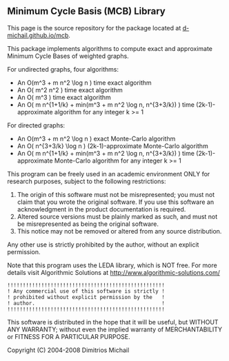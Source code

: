 Minimum Cycle Basis (MCB) Library
---------------------------------

This page is the source repository for the package located at
<a href="https://d-michail.github.io/mcb/">d-michail.github.io/mcb</a>.

This package implements algorithms to compute exact and approximate 
Minimum Cycle Bases of weighted graphs.

For undirected graphs, four algorithms:

   - An O(m^3 + m n^2 \log n ) time exact algorithm
   - An O( m^2 n^2 ) time exact algorithm
   - An O( m^3 ) time exact algorithm
   - An O( m n^{1+1/k} + min(m^3 + m n^2 \log n, n^{3+3/k}) ) time 
     (2k-1)-approximate algorithm for any integer k >= 1

For directed graphs:

   - An O(m^3 + m n^2 \log n ) exact Monte-Carlo algorithm
   - An O( n^{3+3/k} \log n ) (2k-1)-approximate Monte-Carlo algorithm
   - An O( m n^{1+1/k} + min(m^3 + m n^2 \log n, n^{3+3/k}) ) time 
     (2k-1)-approximate Monte-Carlo algorithm for any integer k >= 1

This program can be freely used in an academic environment
ONLY for research purposes, subject to the following restrictions:

1. The origin of this software must not be misrepresented; you must not
   claim that you wrote the original software. If you use this software
   an acknowledgment in the product documentation is required.
2. Altered source versions must be plainly marked as such, and must not be
   misrepresented as being the original software.
3. This notice may not be removed or altered from any source distribution.

Any other use is strictly prohibited by the author, without an explicit
permission.

Note that this program uses the LEDA library, which is NOT free. For more
details visit Algorithmic Solutions at http://www.algorithmic-solutions.com/

```
!!!!!!!!!!!!!!!!!!!!!!!!!!!!!!!!!!!!!!!!!!!!!!!!!!!
! Any commercial use of this software is strictly !
! prohibited without explicit permission by the   !
! author.                                         !
!!!!!!!!!!!!!!!!!!!!!!!!!!!!!!!!!!!!!!!!!!!!!!!!!!!
```

This software is distributed in the hope that it will be useful,
but WITHOUT ANY WARRANTY; without even the implied warranty of
MERCHANTABILITY or FITNESS FOR A PARTICULAR PURPOSE.

Copyright (C) 2004-2008 Dimitrios Michail

